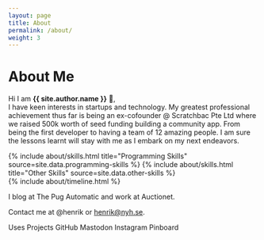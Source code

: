 ```yaml
---
layout: page
title: About
permalink: /about/
weight: 3
---
```


# **About Me**

Hi I am **{{ site.author.name }}** :wave:,<br>
I have keen interests in startups and technology. My greatest professional achievement thus far is being an ex-cofounder @ Scratchbac Pte Ltd where we raised 500k worth of seed funding building a community app. From being the first developer to having a team of 12 amazing people. I am sure the lessons learnt will stay with me as I embark on my next endeavors.

<div class="row">
{% include about/skills.html title="Programming Skills" source=site.data.programming-skills %}
{% include about/skills.html title="Other Skills" source=site.data.other-skills %}
</div>

<div class="row">
{% include about/timeline.html %}
</div>




I blog at The Pug Automatic and work at Auctionet.

Contact me at @henrik or henrik@nyh.se.

Uses Projects
GitHub Mastodon Instagram Pinboard